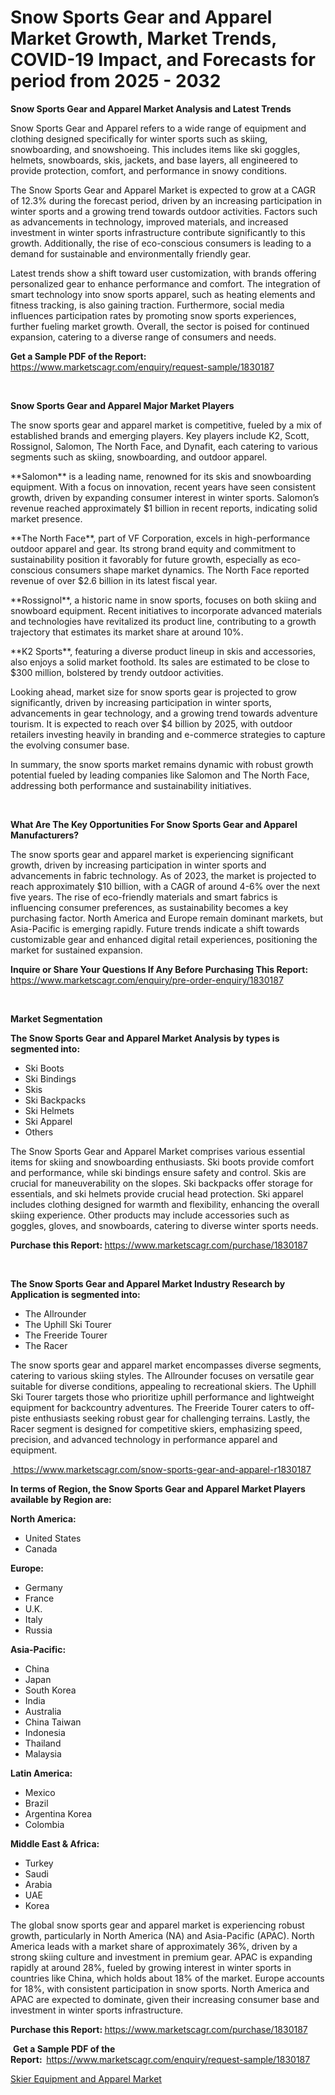 <p><h1>Snow Sports Gear and Apparel Market Growth, Market Trends, COVID-19 Impact, and Forecasts for period from 2025 - 2032</h1></p><p><strong>Snow Sports Gear and Apparel Market Analysis and Latest Trends</strong></p>
<p><p>Snow Sports Gear and Apparel refers to a wide range of equipment and clothing designed specifically for winter sports such as skiing, snowboarding, and snowshoeing. This includes items like ski goggles, helmets, snowboards, skis, jackets, and base layers, all engineered to provide protection, comfort, and performance in snowy conditions.</p><p>The Snow Sports Gear and Apparel Market is expected to grow at a CAGR of 12.3% during the forecast period, driven by an increasing participation in winter sports and a growing trend towards outdoor activities. Factors such as advancements in technology, improved materials, and increased investment in winter sports infrastructure contribute significantly to this growth. Additionally, the rise of eco-conscious consumers is leading to a demand for sustainable and environmentally friendly gear.</p><p>Latest trends show a shift toward user customization, with brands offering personalized gear to enhance performance and comfort. The integration of smart technology into snow sports apparel, such as heating elements and fitness tracking, is also gaining traction. Furthermore, social media influences participation rates by promoting snow sports experiences, further fueling market growth. Overall, the sector is poised for continued expansion, catering to a diverse range of consumers and needs.</p></p>
<p><strong>Get a Sample PDF of the Report:&nbsp;</strong> <a href="https://www.marketscagr.com/enquiry/request-sample/1830187?utm_campaign=1999&utm_medium=2&utm_source=Github&utm_content=ia&utm_term=09022025&utm_id=snow-sports-gear-and-apparel">https://www.marketscagr.com/enquiry/request-sample/1830187</a></p>
<p>&nbsp;</p>
<p><strong>Snow Sports Gear and Apparel Major Market Players</strong></p>
<p><p>The snow sports gear and apparel market is competitive, fueled by a mix of established brands and emerging players. Key players include K2, Scott, Rossignol, Salomon, The North Face, and Dynafit, each catering to various segments such as skiing, snowboarding, and outdoor apparel.</p><p>**Salomon** is a leading name, renowned for its skis and snowboarding equipment. With a focus on innovation, recent years have seen consistent growth, driven by expanding consumer interest in winter sports. Salomon’s revenue reached approximately $1 billion in recent reports, indicating solid market presence.</p><p>**The North Face**, part of VF Corporation, excels in high-performance outdoor apparel and gear. Its strong brand equity and commitment to sustainability position it favorably for future growth, especially as eco-conscious consumers shape market dynamics. The North Face reported revenue of over $2.6 billion in its latest fiscal year.</p><p>**Rossignol**, a historic name in snow sports, focuses on both skiing and snowboard equipment. Recent initiatives to incorporate advanced materials and technologies have revitalized its product line, contributing to a growth trajectory that estimates its market share at around 10%.</p><p>**K2 Sports**, featuring a diverse product lineup in skis and accessories, also enjoys a solid market foothold. Its sales are estimated to be close to $300 million, bolstered by trendy outdoor activities.</p><p>Looking ahead, market size for snow sports gear is projected to grow significantly, driven by increasing participation in winter sports, advancements in gear technology, and a growing trend towards adventure tourism. It is expected to reach over $4 billion by 2025, with outdoor retailers investing heavily in branding and e-commerce strategies to capture the evolving consumer base.</p><p>In summary, the snow sports market remains dynamic with robust growth potential fueled by leading companies like Salomon and The North Face, addressing both performance and sustainability initiatives.</p></p>
<p>&nbsp;</p>
<p><strong>What Are The Key Opportunities For Snow Sports Gear and Apparel Manufacturers?</strong></p>
<p><p>The snow sports gear and apparel market is experiencing significant growth, driven by increasing participation in winter sports and advancements in fabric technology. As of 2023, the market is projected to reach approximately $10 billion, with a CAGR of around 4-6% over the next five years. The rise of eco-friendly materials and smart fabrics is influencing consumer preferences, as sustainability becomes a key purchasing factor. North America and Europe remain dominant markets, but Asia-Pacific is emerging rapidly. Future trends indicate a shift towards customizable gear and enhanced digital retail experiences, positioning the market for sustained expansion.</p></p>
<p><strong>Inquire or Share Your Questions If Any Before Purchasing This Report:</strong> <a href="https://www.marketscagr.com/enquiry/pre-order-enquiry/1830187?utm_campaign=1999&utm_medium=2&utm_source=Github&utm_content=ia&utm_term=09022025&utm_id=snow-sports-gear-and-apparel">https://www.marketscagr.com/enquiry/pre-order-enquiry/1830187</a></p>
<p>&nbsp;</p>
<p><strong>Market Segmentation</strong></p>
<p><strong>The Snow Sports Gear and Apparel Market Analysis by types is segmented into:</strong></p>
<p><ul><li>Ski Boots</li><li>Ski Bindings</li><li>Skis</li><li>Ski Backpacks</li><li>Ski Helmets</li><li>Ski Apparel</li><li>Others</li></ul></p>
<p><p>The Snow Sports Gear and Apparel Market comprises various essential items for skiing and snowboarding enthusiasts. Ski boots provide comfort and performance, while ski bindings ensure safety and control. Skis are crucial for maneuverability on the slopes. Ski backpacks offer storage for essentials, and ski helmets provide crucial head protection. Ski apparel includes clothing designed for warmth and flexibility, enhancing the overall skiing experience. Other products may include accessories such as goggles, gloves, and snowboards, catering to diverse winter sports needs.</p></p>
<p><strong>Purchase this Report:&nbsp;</strong><a href="https://www.marketscagr.com/purchase/1830187?utm_campaign=1999&utm_medium=2&utm_source=Github&utm_content=ia&utm_term=09022025&utm_id=snow-sports-gear-and-apparel">https://www.marketscagr.com/purchase/1830187</a></p>
<p>&nbsp;</p>
<p><strong>The Snow Sports Gear and Apparel Market Industry Research by Application is segmented into:</strong></p>
<p><ul><li>The Allrounder</li><li>The Uphill Ski Tourer</li><li>The Freeride Tourer</li><li>The Racer</li></ul></p>
<p><p>The snow sports gear and apparel market encompasses diverse segments, catering to various skiing styles. The Allrounder focuses on versatile gear suitable for diverse conditions, appealing to recreational skiers. The Uphill Ski Tourer targets those who prioritize uphill performance and lightweight equipment for backcountry adventures. The Freeride Tourer caters to off-piste enthusiasts seeking robust gear for challenging terrains. Lastly, the Racer segment is designed for competitive skiers, emphasizing speed, precision, and advanced technology in performance apparel and equipment.</p></p>
<p><a href="https://www.marketscagr.com/snow-sports-gear-and-apparel-r1830187?utm_campaign=1999&utm_medium=2&utm_source=Github&utm_content=ia&utm_term=09022025&utm_id=snow-sports-gear-and-apparel">&nbsp;https://www.marketscagr.com/snow-sports-gear-and-apparel-r1830187</a></p>
<p><strong>In terms of Region, the Snow Sports Gear and Apparel Market Players available by Region are:</strong></p>
<p>
    <p> <strong> North America: </strong>
        <ul>
            <li>United States</li>
            <li>Canada</li>
        </ul>
        </p> 
    <p> <strong> Europe: </strong>
        <ul>
            <li>Germany</li>
            <li>France</li>
            <li>U.K.</li>
            <li>Italy</li>
            <li>Russia</li>
        </ul>
        </p> 
    <p> <strong> Asia-Pacific: </strong>
        <ul>
            <li>China</li>
            <li>Japan</li>
            <li>South Korea</li>
            <li>India</li>
            <li>Australia</li>
            <li>China Taiwan</li>
            <li>Indonesia</li>
            <li>Thailand</li>
            <li>Malaysia</li>
        </ul>
        </p> 
    <p> <strong> Latin America: </strong>
        <ul>
            <li>Mexico</li>
            <li>Brazil</li>
            <li>Argentina Korea</li>
            <li>Colombia</li>
        </ul>
        </p> 
    <p> <strong> Middle East & Africa: </strong>
        <ul>
            <li>Turkey</li>
            <li>Saudi</li>
            <li>Arabia</li>
            <li>UAE</li>
            <li>Korea</li>
        </ul>
    </p>
    </p>
<p><p>The global snow sports gear and apparel market is experiencing robust growth, particularly in North America (NA) and Asia-Pacific (APAC). North America leads with a market share of approximately 36%, driven by a strong skiing culture and investment in premium gear. APAC is expanding rapidly at around 28%, fueled by growing interest in winter sports in countries like China, which holds about 18% of the market. Europe accounts for 18%, with consistent participation in snow sports. North America and APAC are expected to dominate, given their increasing consumer base and investment in winter sports infrastructure.</p></p>
<p><strong>Purchase this Report: </strong><a href="https://www.marketscagr.com/purchase/1830187?utm_campaign=1999&utm_medium=2&utm_source=Github&utm_content=ia&utm_term=09022025&utm_id=snow-sports-gear-and-apparel">https://www.marketscagr.com/purchase/1830187</a></p>
<p>&nbsp;<strong>Get a Sample PDF of the Report:&nbsp;&nbsp;</strong><a href="https://www.marketscagr.com/enquiry/request-sample/1830187?utm_campaign=1999&utm_medium=2&utm_source=Github&utm_content=ia&utm_term=09022025&utm_id=snow-sports-gear-and-apparel">https://www.marketscagr.com/enquiry/request-sample/1830187</a></p>
<p><strong></strong></p>
<p><p><a href="https://github.com/tamvrosiya/Market-Research-Report-List-6/blob/main/skier-equipment-and-apparel-market.md?utm_campaign=1999&utm_medium=2&utm_source=Github&utm_content=ia&utm_term=09022025&utm_id=snow-sports-gear-and-apparel">Skier Equipment and Apparel Market</a></p></p>